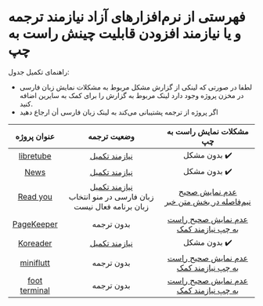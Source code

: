 # فهرستی از نرم‌افزارهای آزاد نیازمند ترجمه و یا نیازمند افزودن قابلیت چینش راست به چپ

راهنمای تکمیل جدول:
- لطفا در صورتی که لینکی از گزارش مشکل مربوط به مشکلات نمایش زبان فارسی در مخزن پروژه وجود دارد لینک مربوط به گزارش را برای کمک به سایرین اضافه کنید.
- اگر پروژه از ترجمه پشتیبانی می‌کند به لینک زبان فارسی أن ارجاع دهید


  
| عنوان پروژه  | وضعیت ترجمه | مشکلات نمایش راست به چپ |
|:---:| :---:|:---:|
 ‏[libretube](https://github.com/libre-tube/LibreTube) | [نیازمند تکمیل](https://hosted.weblate.org/projects/libretube/-/fa/) |بدون مشکل ✔️  |
 ‏[News](https://github.com/bubelov/news) | [نیازمند تکمیل](https://github.com/bubelov/news/blob/master/app/src/main/res/values-fa/strings.xml) |بدون مشکل ✔️  |
| ‏[Read you](https://github.com/Ashinch/ReadYou) | [نیازمند تکمیل](https://hosted.weblate.org/projects/readyou/-/fa/) <br> زبان فارسی در منو انتخاب زبان برنامه فعال نیست  |[عدم نمایش صحیح نیم‌فاصله در بخش متن خبر](https://github.com/Ashinch/ReadYou/issues/328)  |
| ‏[PageKeeper](https://github.com/DesarrolloAntonio/Shiori-Android-Client) |بدون ترجمه |[عدم نمایش صحیح راست به چپ نیازمند کمک](https://github.com/DesarrolloAntonio/Shiori-Android-Client/issues/7)  |
| ‏[Koreader](https://github.com/koreader/koreader) | [نیازمند تکمیل](https://hosted.weblate.org/projects/koreader/-/fa/) |بدون مشکل ✔️  |
| ‏[miniflutt](https://github.com/DocMarty84/miniflutt) |بدون ترجمه |[عدم نمایش صحیح راست به چپ نیازمند کمک](https://github.com/DocMarty84/miniflutt/issues/39)  |
| ‏[foot terminal](https://codeberg.org/dnkl/foot) |بدون ترجمه |[عدم نمایش صحیح راست به چپ نیازمند کمک](https://codeberg.org/dnkl/foot/issues/756)  |
